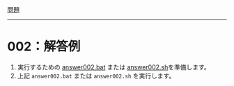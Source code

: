 [問題](../README.md)

***
# 002：解答例

1. 実行するための [answer002.bat](answer002.bat) または [answer002.sh](answer002.sh)を準備します。
2. 上記 `answer002.bat` または `answer002.sh` を実行します。
